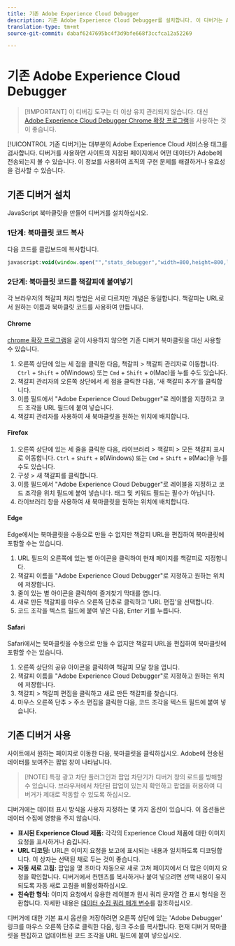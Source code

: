 ```yaml
---
title: 기존 Adobe Experience Cloud Debugger
description: 기존 Adobe Experience Cloud Debugger를 설치합니다. 이 디버거는 Analytics, Target, Advertising Cloud, Identity Service, DTM 및 Launch용 태그를 검사합니다.
translation-type: tm+mt
source-git-commit: dabaf6247695bc4f3d9bfe668f3ccfca12a52269

---
```



# 기존 Adobe Experience Cloud Debugger

>[!IMPORTANT] 이 디버깅 도구는 더 이상 유지 관리되지 않습니다. 대신 [Adobe Experience Cloud Debugger Chrome 확장 프로그램](https://docs.adobe.com/content/help/ko-KR/debugger/using/experience-cloud-debugger.html)을 사용하는 것이 좋습니다.

[!UICONTROL 기존 디버거]는 대부분의 Adobe Experience Cloud 서비스용 태그를 검사합니다. 디버거를 사용하면 사이트의 지정된 페이지에서 어떤 데이터가 Adobe에 전송되는지 볼 수 있습니다. 이 정보를 사용하여 조직의 구현 문제를 해결하거나 유효성을 검사할 수 있습니다.

## 기존 디버거 설치

JavaScript 북마클릿을 만들어 디버거를 설치하십시오.

### 1단계: 북마클릿 코드 복사

다음 코드를 클립보드에 복사합니다.

```JavaScript
javascript:void(window.open("","stats_debugger","width=800,height=800,location=0,menubar=0,status=1,toolbar=0,resizable=1,scrollbars=1").document.write("<script language=\"JavaScript\" id=dbg src=\"https://www.adobetag.com/d1/digitalpulsedebugger/live/DPD.js\"></"+"script>"+"<script language=\"JavaScript\">window.focus();</script>"));
```

### 2단계: 북마클릿 코드를 책갈피에 붙여넣기

각 브라우저의 책갈피 처리 방법은 서로 다르지만 개념은 동일합니다. 책갈피는 URL로서 원하는 이름과 북마클릿 코드를 사용하여 만듭니다.

#### Chrome

[chrome 확장 프로그램](https://docs.adobe.com/content/help/ko-KR/debugger/using/experience-cloud-debugger.html)을 굳이 사용하지 않으면 기존 디버거 북마클릿을 대신 사용할 수 있습니다.

1. 오른쪽 상단에 있는 세 점을 클릭한 다음, 책갈피 > 책갈피 관리자로 이동합니다. `Ctrl` + `Shift` + `O`(Windows) 또는 `Cmd` + `Shift` + `O`(Mac)을 누를 수도 있습니다.
2. 책갈피 관리자의 오른쪽 상단에서 세 점을 클릭한 다음, &#39;새 책갈피 추가&#39;를 클릭합니다.
3. 이름 필드에서 &quot;Adobe Experience Cloud Debugger&quot;로 레이블을 지정하고 코드 조각을 URL 필드에 붙여 넣습니다.
4. 책갈피 관리자를 사용하여 새 북마클릿을 원하는 위치에 배치합니다.

#### Firefox

1. 오른쪽 상단에 있는 세 줄을 클릭한 다음, 라이브러리 > 책갈피 > 모든 책갈피 표시로 이동합니다. `Ctrl` + `Shift` + `B`(Windows) 또는 `Cmd` + `Shift` + `B`(Mac)을 누를 수도 있습니다.
2. 구성 > 새 책갈피를 클릭합니다.
3. 이름 필드에서 &quot;Adobe Experience Cloud Debugger&quot;로 레이블을 지정하고 코드 조각을 위치 필드에 붙여 넣습니다. 태그 및 키워드 필드는 필수가 아닙니다.
4. 라이브러리 창을 사용하여 새 북마클릿을 원하는 위치에 배치합니다.

#### Edge

Edge에서는 북마클릿을 수동으로 만들 수 없지만 책갈피 URL을 편집하여 북마클릿에 포함할 수는 있습니다.

1. URL 필드의 오른쪽에 있는 별 아이콘을 클릭하여 현재 페이지를 책갈피로 지정합니다.
2. 책갈피 이름을 &quot;Adobe Experience Cloud Debugger&quot;로 지정하고 원하는 위치에 저장합니다.
3. 줄이 있는 별 아이콘을 클릭하여 즐겨찾기 막대를 엽니다.
4. 새로 만든 책갈피를 마우스 오른쪽 단추로 클릭하고 &#39;URL 편집&#39;을 선택합니다.
5. 코드 조각을 텍스트 필드에 붙여 넣은 다음, Enter 키를 누릅니다.

#### Safari

Safari에서는 북마클릿을 수동으로 만들 수 없지만 책갈피 URL을 편집하여 북마클릿에 포함할 수는 있습니다.

1. 오른쪽 상단의 공유 아이콘을 클릭하여 책갈피 모달 창을 엽니다.
2. 책갈피 이름을 &quot;Adobe Experience Cloud Debugger&quot;로 지정하고 원하는 위치에 저장합니다.
3. 책갈피 > 책갈피 편집을 클릭하고 새로 만든 책갈피를 찾습니다.
4. 마우스 오른쪽 단추 > 주소 편집을 클릭한 다음, 코드 조각을 텍스트 필드에 붙여 넣습니다.

## 기존 디버거 사용

사이트에서 원하는 페이지로 이동한 다음, 북마클릿을 클릭하십시오. Adobe에 전송된 데이터를 보여주는 팝업 창이 나타납니다.

>[!NOTE] 특정 광고 차단 플러그인과 팝업 차단기가 디버거 창의 로드를 방해할 수 있습니다. 브라우저에서 차단된 팝업이 있는지 확인하고 팝업을 허용하여 디버거가 제대로 작동할 수 있도록 하십시오.

디버거에는 데이터 표시 방식을 사용자 지정하는 몇 가지 옵션이 있습니다. 이 옵션들은 데이터 수집에 영향을 주지 않습니다.

* **표시된 Experience Cloud 제품:** 각각의 Experience Cloud 제품에 대한 이미지 요청을 표시하거나 숨깁니다.
* **URL 디코딩:** URL은 이미지 요청을 보고에 표시되는 내용과 일치하도록 디코딩합니다. 이 상자는 선택된 채로 두는 것이 좋습니다.
* **자동 새로 고침:** 팝업을 몇 초마다 자동으로 새로 고쳐 페이지에서 더 많은 이미지 요청을 확인합니다. 디버거에서 컨텐츠를 복사하거나 붙여 넣으려면 선택 내용이 유지되도록 자동 새로 고침을 비활성화하십시오.
* **친숙한 형식:** 이미지 요청에서 유용한 레이블과 원시 쿼리 문자열 간 표시 형식을 전환합니다. 자세한 내용은 [데이터 수집 쿼리 매개 변수](query-parameters.md)를 참조하십시오.

디버거에 대한 기본 표시 옵션을 저장하려면 오른쪽 상단에 있는 &#39;Adobe Debugger&#39; 링크를 마우스 오른쪽 단추로 클릭한 다음, 링크 주소를 복사합니다. 현재 디버거 북마클릿을 편집하고 업데이트된 코드 조각을 URL 필드에 붙여 넣으십시오.
